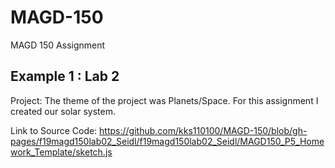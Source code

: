 # MAGD-150
MAGD 150 Assignment

## Example 1 : Lab 2

Project: The theme of the project was Planets/Space. For this assignment I created our solar system. 

Link to Source Code: https://github.com/kks110100/MAGD-150/blob/gh-pages/f19magd150lab02_Seidl/f19magd150lab02_Seidl/MAGD150_P5_Homework_Template/sketch.js
